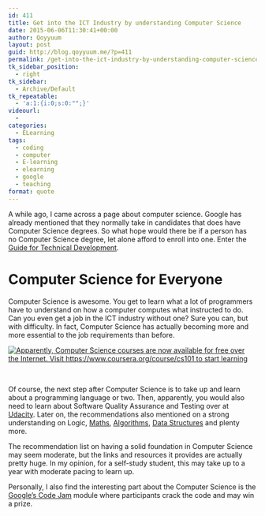 ```yaml
---
id: 411
title: Get into the ICT Industry by understanding Computer Science
date: 2015-06-06T11:30:41+00:00
author: Qoyyuum
layout: post
guid: http://blog.qoyyuum.me/?p=411
permalink: /get-into-the-ict-industry-by-understanding-computer-science/
tk_sidebar_position:
  - right
tk_sidebar:
  - Archive/Default
tk_repeatable:
  - 'a:1:{i:0;s:0:"";}'
videourl:
  - 
categories:
  - ELearning
tags:
  - coding
  - computer
  - E-learning
  - elearning
  - google
  - teaching
format: quote
---
```

A while ago, I came across a page about computer science. Google has already mentioned that they normally take in candidates that does have Computer Science degrees. So what hope would there be if a person has no Computer Science degree, let alone afford to enroll into one. Enter the <a href="http://www.google.com/edu/tools-and-solutions/guide-for-technical-development/index.html" target="_blank">Guide for Technical Development</a>.

# Computer Science for Everyone

Computer Science is awesome. You get to learn what a lot of programmers have to understand on how a computer computes what instructed to do. Can you even get a job in the ICT industry without one? Sure you can, but with difficulty. In fact, Computer Science has actually becoming more and more essential to the job requirements than before.

[<img class="aligncenter size-large wp-image-582" src="http://i2.wp.com/blog.qoyyuum.me/wp-content/uploads/2015/06/google-careers-1024x571.png?fit=676%2C377" alt="Apparently, Computer Science courses are now available for free over the Internet. Visit https://www.coursera.org/course/cs101 to start learning" srcset="http://i0.wp.com/blog.qoyyuum.me/wp-content/uploads/2015/06/google-careers.png?resize=300%2C167 300w, http://i0.wp.com/blog.qoyyuum.me/wp-content/uploads/2015/06/google-careers.png?resize=1024%2C571 1024w, http://i0.wp.com/blog.qoyyuum.me/wp-content/uploads/2015/06/google-careers.png?resize=676%2C377 676w, http://i0.wp.com/blog.qoyyuum.me/wp-content/uploads/2015/06/google-careers.png?w=1400 1400w" sizes="(max-width: 676px) 100vw, 676px" data-recalc-dims="1" />](http://i0.wp.com/blog.qoyyuum.me/wp-content/uploads/2015/06/google-careers.png)

&nbsp;

Of course, the next step after Computer Science is to take up and learn about a programming language or two. Then, apparently, you would also need to learn about Software Quality Assurance and Testing over at <a href="https://www.udacity.com/course/cs258" target="_blank">Udacity</a>. Later on, the recommendations also mentioned on a strong understanding on Logic, <a href="http://ocw.mit.edu/courses/electrical-engineering-and-computer-science/6-042j-mathematics-for-computer-science-fall-2010/index.htm" target="_blank">Maths</a>, <a href="http://ocw.mit.edu/courses/electrical-engineering-and-computer-science/6-006-introduction-to-algorithms-spring-2008/index.htm" target="_blank">Algorithms</a>, <a href="https://en.wikipedia.org/wiki/List_of_data_structures" target="_blank">Data Structures</a> and plenty more.

The recommendation list on having a solid foundation in Computer Science may seem moderate, but the links and resources it provides are actually pretty huge. In my opinion, for a self-study student, this may take up to a year with moderate pacing to learn up.

Personally, I also find the interesting part about the Computer Science is the <a href="https://code.google.com/codejam/" target="_blank">Google&#8217;s Code Jam</a> module where participants crack the code and may win a prize.